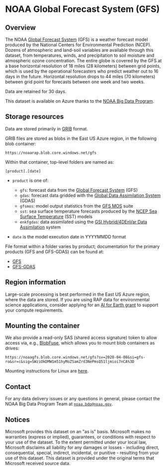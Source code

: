 # NOAA Global Forecast System (GFS)

## Overview

The NOAA [Global Forecast System](https://www.ncdc.noaa.gov/data-access/model-data/model-datasets/global-forcast-system-gfs) (GFS) is a weather forecast model produced by the National Centers for Environmental Prediction (NCEP). Dozens of atmospheric and land-soil variables are available through this dataset, from temperatures, winds, and precipitation to soil moisture and atmospheric ozone concentration. The entire globe is covered by the GFS at a base horizontal resolution of 18 miles (28 kilometers) between grid points, which is used by the operational forecasters who predict weather out to 16 days in the future. Horizontal resolution drops to 44 miles (70 kilometers) between grid point for forecasts between one week and two weeks.

Data are retained for 30 days.

This dataset is available on Azure thanks to the [NOAA Big Data Program](https://www.noaa.gov/organization/information-technology/big-data-program).


## Storage resources

Data are stored primarily in [GRIB](https://en.wikipedia.org/wiki/GRIB) format.

GRIB files are stored as blobs in the East US Azure region, in the following blob container:

`https://noaarap.blob.core.windows.net/gfs`

Within that container, top-level folders are named as:

`[product].[date]`

* `product` is one of:
  * `gfs`: forecast data from the [Global Forecast System](https://www.nco.ncep.noaa.gov/pmb/products/gfs/#GFS) (GFS)
  * `gdas`: forecast data gridded with the [Global Data Assimilation System](https://www.ncdc.noaa.gov/data-access/model-data/model-datasets/global-data-assimilation-system-gdas) (GDAS)
  * `gfsmos`: model output statistics from the [GFS MOS](https://www.weather.gov/mdl/mos_gfsmos_home) suite
  * `sst`: sea surface temperature forecasts produced by the [NCEP Sea Surface Temperature](https://www.nco.ncep.noaa.gov/pmb/products/sst/) (SST) models
  * `enkfgdas`: data assimilated using the [GSI Hybrid/4DEnVar Data Assimilation](https://dtcenter.ucar.edu/com-GSI/users/docs/presentations/2017_tutorial/D3-L12_GSI_Hybrid4DEnVarDA_Kleist.pdf) system
  
* `date` is the model execution date in YYYYMMDD format

File format within a folder varies by product; documentation for the primary products (GFS and GFS-GDAS) can be found at:

* [GFS](https://www.nco.ncep.noaa.gov/pmb/products/gfs/#GFS)
* [GFS-GDAS](https://www.nco.ncep.noaa.gov/pmb/products/gfs/#GDAS)


## Region information

Large-scale processing is best performed in the East US Azure region, where the data are stored.  If you are using RAP data for environmental science applications, consider applying for an [AI for Earth grant](http://aka.ms/ai4egrants) to support your compute requirements.


## Mounting the container

We also provide a read-only SAS (shared access signature) token to allow access via, e.g., [BlobFuse](https://github.com/Azure/azure-storage-fuse), which allows you to mount blob containers as drives:

`https://noaagfs.blob.core.windows.net/gfs?sv=2020-04-08&si=gfs-ro&sr=c&sig=SWziOkDMW1m51hyMoZSamZrd3NePmsQ51ljmioi7nCA%3D`

Mounting instructions for Linux are [here](https://docs.microsoft.com/en-us/azure/storage/blobs/storage-how-to-mount-container-linux).


## Contact

For any data delivery issues or any questions in general, please contact the NOAA Big Data Program Team at [`noaa.bdp@noaa.gov`](mailto:noaa.bdp@noaa.gov?subject=azure%20rap%20question).


## Notices

Microsoft provides this dataset on an "as is" basis.  Microsoft makes no warranties (express or implied), guarantees, or conditions with respect to your use of the dataset.  To the extent permitted under your local law, Microsoft disclaims all liability for any damages or losses - including direct, consequential, special, indirect, incidental, or punitive - resulting from your use of this dataset.  This dataset is provided under the original terms that Microsoft received source data.
